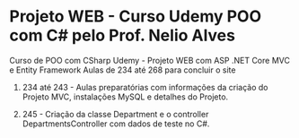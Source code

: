 # Projeto WEB - Curso Udemy POO com C# pelo Prof. Nelio Alves
 Curso de POO com CSharp Udemy - Projeto WEB com ASP .NET Core MVC e Entity Framework
 Aulas de 234 até 268 para concluir o site

1. 234 até 243 - Aulas preparatórias com informações da criação do Projeto MVC, instalações MySQL e detalhes do Projeto.

2. 245 - Criação da classe Department e o controller DepartmentsController com dados de teste no C#.
